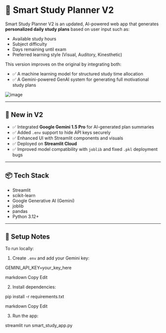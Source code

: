 # 📘 Smart Study Planner V2

Smart Study Planner V2 is an updated, AI-powered web app that generates **personalized daily study plans** based on user input such as:

- Available study hours
- Subject difficulty
- Days remaining until exam
- Preferred learning style (Visual, Auditory, Kinesthetic)

This version improves on the original by integrating both:
- ✅ A machine learning model for structured study time allocation
- ✅ A Gemini-powered GenAI system for generating full motivational study plans


![image](https://github.com/user-attachments/assets/944c6aa2-3e80-499a-83cc-18dd18a31aad)

---

## 🚀 New in V2

- ✅ Integrated **Google Gemini 1.5 Pro** for AI-generated plan summaries
- ✅ Added `.env` support to hide API keys securely
- ✅ Enhanced UI with Streamlit components and visuals
- ✅ Deployed on **Streamlit Cloud**
- ✅ Improved model compatibility with `joblib` and fixed `.pkl` deployment bugs

---

## 📦 Tech Stack

- Streamlit
- scikit-learn
- Google Generative AI (Gemini)
- joblib
- pandas
- Python 3.12+

---

## 🔐 Setup Notes

To run locally:
1. Create `.env` and add your Gemini key:

GEMINI_API_KEY=your_key_here

markdown
Copy
Edit

2. Install dependencies:

pip install -r requirements.txt

markdown
Copy
Edit

3. Run the app:

streamlit run smart_study_app.py
